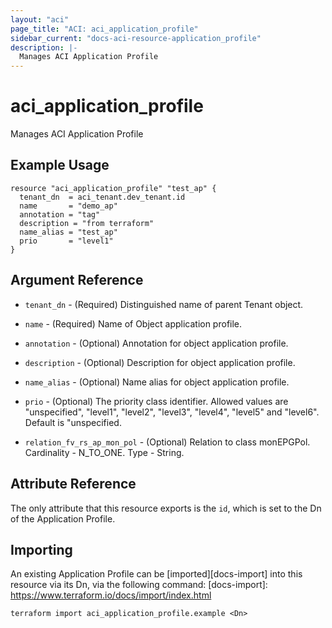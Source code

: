 ```yaml
---
layout: "aci"
page_title: "ACI: aci_application_profile"
sidebar_current: "docs-aci-resource-application_profile"
description: |-
  Manages ACI Application Profile
---
```


# aci_application_profile

Manages ACI Application Profile

## Example Usage

```hcl
resource "aci_application_profile" "test_ap" {
  tenant_dn  = aci_tenant.dev_tenant.id
  name       = "demo_ap"
  annotation = "tag"
  description = "from terraform"
  name_alias = "test_ap"
  prio       = "level1"
}

```

## Argument Reference

- `tenant_dn` - (Required) Distinguished name of parent Tenant object.
- `name` - (Required) Name of Object application profile.
- `annotation` - (Optional) Annotation for object application profile.
- `description` - (Optional) Description for object application profile.
- `name_alias` - (Optional) Name alias for object application profile.
- `prio` - (Optional) The priority class identifier. Allowed values are "unspecified", "level1", "level2", "level3", "level4", "level5" and "level6". Default is "unspecified.

- `relation_fv_rs_ap_mon_pol` - (Optional) Relation to class monEPGPol. Cardinality - N_TO_ONE. Type - String.

## Attribute Reference

The only attribute that this resource exports is the `id`, which is set to the
Dn of the Application Profile.

## Importing

An existing Application Profile can be [imported][docs-import] into this resource via its Dn, via the following command:
[docs-import]: https://www.terraform.io/docs/import/index.html

```
terraform import aci_application_profile.example <Dn>
```
